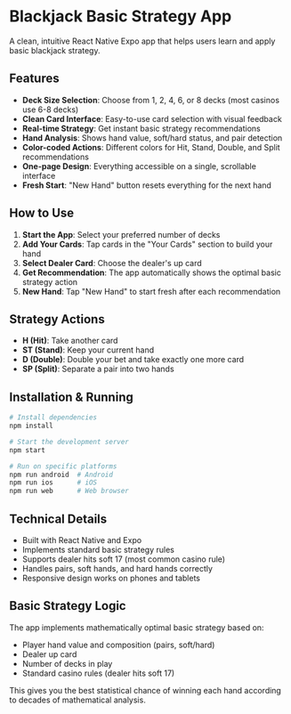 # Blackjack Basic Strategy App

A clean, intuitive React Native Expo app that helps users learn and apply basic blackjack strategy.

## Features

- **Deck Size Selection**: Choose from 1, 2, 4, 6, or 8 decks (most casinos use 6-8 decks)
- **Clean Card Interface**: Easy-to-use card selection with visual feedback
- **Real-time Strategy**: Get instant basic strategy recommendations
- **Hand Analysis**: Shows hand value, soft/hard status, and pair detection
- **Color-coded Actions**: Different colors for Hit, Stand, Double, and Split recommendations
- **One-page Design**: Everything accessible on a single, scrollable interface
- **Fresh Start**: "New Hand" button resets everything for the next hand

## How to Use

1. **Start the App**: Select your preferred number of decks
2. **Add Your Cards**: Tap cards in the "Your Cards" section to build your hand
3. **Select Dealer Card**: Choose the dealer's up card
4. **Get Recommendation**: The app automatically shows the optimal basic strategy action
5. **New Hand**: Tap "New Hand" to start fresh after each recommendation

## Strategy Actions

- **H (Hit)**: Take another card
- **ST (Stand)**: Keep your current hand
- **D (Double)**: Double your bet and take exactly one more card
- **SP (Split)**: Separate a pair into two hands

## Installation & Running

```bash
# Install dependencies
npm install

# Start the development server
npm start

# Run on specific platforms
npm run android  # Android
npm run ios      # iOS
npm run web      # Web browser
```

## Technical Details

- Built with React Native and Expo
- Implements standard basic strategy rules
- Supports dealer hits soft 17 (most common casino rule)
- Handles pairs, soft hands, and hard hands correctly
- Responsive design works on phones and tablets

## Basic Strategy Logic

The app implements mathematically optimal basic strategy based on:
- Player hand value and composition (pairs, soft/hard)
- Dealer up card
- Number of decks in play
- Standard casino rules (dealer hits soft 17)

This gives you the best statistical chance of winning each hand according to decades of mathematical analysis.
